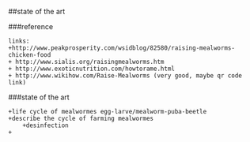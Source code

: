 ##state of the art

###reference
	
	links: 
	+http://www.peakprosperity.com/wsidblog/82580/raising-mealworms-chicken-food
	+ http://www.sialis.org/raisingmealworms.htm
	+ http://www.exoticnutrition.com/howtorame.html
	+ http://www.wikihow.com/Raise-Mealworms (very good, maybe qr code link)

###state of the art

	+life cycle of mealwormes egg-larve/mealworm-puba-beetle
	+describe the cycle of farming mealwormes
		+desinfection
	+
	
	
	


